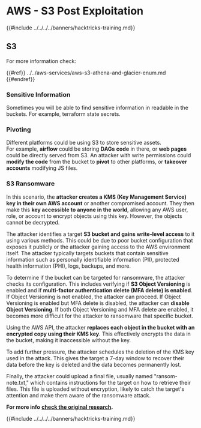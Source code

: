 # AWS - S3 Post Exploitation

{{#include ../../../../banners/hacktricks-training.md}}

## S3

For more information check:

{{#ref}}
../../aws-services/aws-s3-athena-and-glacier-enum.md
{{#endref}}

### Sensitive Information

Sometimes you will be able to find sensitive information in readable in the buckets. For example, terraform state secrets.

### Pivoting

Different platforms could be using S3 to store sensitive assets.\
For example, **airflow** could be storing **DAGs** **code** in there, or **web pages** could be directly served from S3. An attacker with write permissions could **modify the code** from the bucket to **pivot** to other platforms, or **takeover accounts** modifying JS files.

### S3 Ransomware

In this scenario, the **attacker creates a KMS (Key Management Service) key in their own AWS account** or another compromised account. They then make this **key accessible to anyone in the world**, allowing any AWS user, role, or account to encrypt objects using this key. However, the objects cannot be decrypted.

The attacker identifies a target **S3 bucket and gains write-level access** to it using various methods. This could be due to poor bucket configuration that exposes it publicly or the attacker gaining access to the AWS environment itself. The attacker typically targets buckets that contain sensitive information such as personally identifiable information (PII), protected health information (PHI), logs, backups, and more.

To determine if the bucket can be targeted for ransomware, the attacker checks its configuration. This includes verifying if **S3 Object Versioning** is enabled and if **multi-factor authentication delete (MFA delete) is enabled**. If Object Versioning is not enabled, the attacker can proceed. If Object Versioning is enabled but MFA delete is disabled, the attacker can **disable Object Versioning**. If both Object Versioning and MFA delete are enabled, it becomes more difficult for the attacker to ransomware that specific bucket.

Using the AWS API, the attacker **replaces each object in the bucket with an encrypted copy using their KMS key**. This effectively encrypts the data in the bucket, making it inaccessible without the key.

To add further pressure, the attacker schedules the deletion of the KMS key used in the attack. This gives the target a 7-day window to recover their data before the key is deleted and the data becomes permanently lost.

Finally, the attacker could upload a final file, usually named "ransom-note.txt," which contains instructions for the target on how to retrieve their files. This file is uploaded without encryption, likely to catch the target's attention and make them aware of the ransomware attack.

**For more info** [**check the original research**](https://rhinosecuritylabs.com/aws/s3-ransomware-part-1-attack-vector/)**.**

{{#include ../../../../banners/hacktricks-training.md}}




